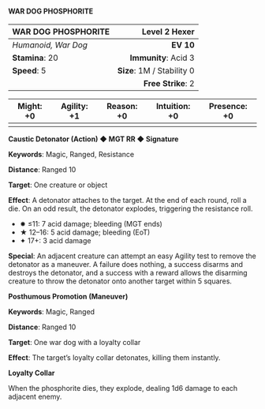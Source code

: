 #### WAR DOG PHOSPHORITE

| WAR DOG PHOSPHORITE | **Level 2 Hexer** |
|:-------------------------------------------------- | -------------------------:|
| *Humanoid, War Dog* | **EV 10** |
| **Stamina**: 20 | **Immunity**: Acid 3 |
| **Speed**: 5 | **Size**: 1M / Stability 0 |
|  | **Free Strike**: 2 |

| **Might**: +0 | **Agility**: +1 | **Reason**: +0 | **Intuition**: +0 | **Presence**: +0 |
| --------- | ----------- | ---------- | ------------- | ------------ |
|  |  |  |  |  |

**Caustic Detonator (Action) ◆ MGT RR ◆ Signature**

**Keywords**: Magic, Ranged, Resistance

**Distance**: Ranged 10

**Target**: One creature or object

**Effect**: A detonator attaches to the target. At the end of each round, roll a die. On an odd result, the detonator explodes, triggering the resistance roll.

- ✸ ≤11: 7 acid damage; bleeding (MGT ends)
- ★ 12–16: 5 acid damage; bleeding (EoT)
- ✦ 17+: 3 acid damage

**Special**: An adjacent creature can attempt an easy Agility test to remove the detonator as a maneuver. A failure does nothing, a success disarms and destroys the detonator, and a success with a reward allows the disarming creature to throw the detonator onto another target within 5 squares.

**Posthumous Promotion (Maneuver)**

**Keywords**: Magic, Ranged

**Distance**: Ranged 10

**Target**: One war dog with a loyalty collar

**Effect**: The target’s loyalty collar detonates, killing them instantly.

**Loyalty Collar**

When the phosphorite dies, they explode, dealing 1d6 damage to each adjacent enemy.

